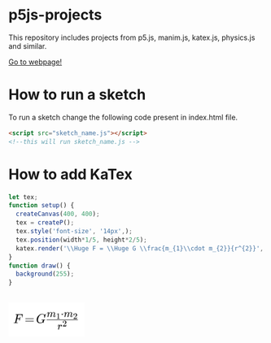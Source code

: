 # p5js-projects

This repository includes projects from p5.js, manim.js, katex.js, physics.js and similar.

[Go to webpage!](https://two-ticks.github.io/p5js-projects/) 

# How to run a sketch
To run a sketch change the following code present in index.html file.
``` html
<script src="sketch_name.js"></script> 
<!--this will run sketch_name.js -->
```
# How to add KaTex


```javascript
let tex;
function setup() {
  createCanvas(400, 400);                 
  tex = createP(); 
  tex.style('font-size', '14px',);                                                 //font-size
  tex.position(width*1/5, height*2/5);                                             //position
  katex.render('\\Huge F = \\Huge G \\frac{m_{1}\\cdot m_{2}}{r^{2}}', tex.elt);   //KaTex script 
}
function draw() {  
  background(255);  
}
 
```
<img src="images/katex_example.jpg" width="150" />

